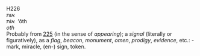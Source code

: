 <body>
  <p>H226<br>  אות  <br> אוֹת  ‎  ‘ôth  <br><i>oth </i><br>Probably from <a href="h0225.htm">225</a> (in the sense of <i>appearing</i>); a <i>signal</i> (literally or figuratively), as a <i>flag</i>, <i>beacon</i>, <i>monument</i>, <i>omen</i>, <i>prodigy</i>, <i>evidence</i>, etc.: - mark, miracle, (en-) sign, token.<br></p>
 </body>